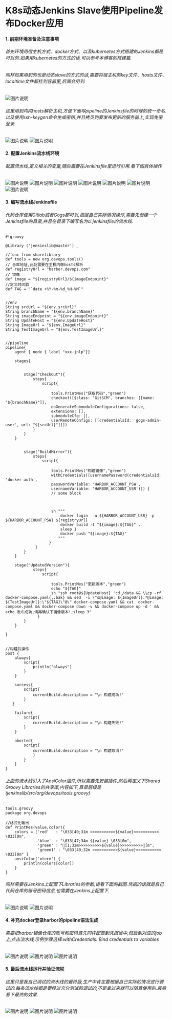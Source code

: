 # K8s动态Jenkins Slave使用Pipeline发布Docker应用


#### 1. 前期环境准备及注意事项

###### 首先环境用宿主机方式、docker方式、以及kubernetes方式搭建的Jenkins都是可以的.如果用kubernetes的方式的话,可以参考本博客的搭建篇.
###### 同样如果用到的也是动态slave的方式的话,需要将宿主机的key文件、hosts文件、localtime文件都挂到容器里,后面会用到.
![图片说明](/img/dynamic-jenkins-docker-application/挂载宿主机路径-dockerapplication.png)

###### 这里用到内网hosts解析主机,方便下面写pipeline的Jenkinsfile的时候的统一命名.以及使用ssh-keygen命令生成密钥,并且拷贝到要发布更新的服务器上,实现免密登录.
![图片说明](/img/dynamic-jenkins-docker-application/hosts主机名解析-dockerapplication.png)
![图片说明](/img/dynamic-jenkins-docker-application/ssh免密登录-dockerapplication.png)

#### 2. 配置Jenkins流水线环境

###### 配置流水线,定义相关的变量,随后需要在Jenkinsfile里进行引用.看下图具体操作
![图片说明](/img/dynamic-jenkins-docker-application/Jenkins配置参数1-dockerapplication.png)
![图片说明](/img/dynamic-jenkins-docker-application/Jenkins配置参数2-dockerapplication.png)
![图片说明](/img/dynamic-jenkins-docker-application/Jenkins配置参数3-dockerapplication.png)
![图片说明](/img/dynamic-jenkins-docker-application/Jenkins配置参数4-dockerapplication.png)
![图片说明](/img/dynamic-jenkins-docker-application/Jenkins配置参数5-dockerapplication.png)
![图片说明](/img/dynamic-jenkins-docker-application/Jenkins配置参数6-dockerapplication.png)
![图片说明](/img/dynamic-jenkins-docker-application/Jenkins配置参数7-dockerapplication.png)

#### 3. 编写流水线Jenkinsfile

###### 代码仓库使用Gitlab或者Gogs都可以,根据自己实际情况操作,需要先创建一个Jenkinsfile的目录,并且在目录下编写名为ci.jenkinsfile的流水线.

```
#!groovy

@Library ('jenkinslib@master') _

//func from sharelibrary
def tools = new org.devops.tools()
// 仓库地址,此处需要在主机内做hosts解析
def registryUrl = "harbor.devops.com"
// 镜像
def image = "${registryUrl}/${imageEndpoint}"
//定义时间戳
def TAG = "`date +%Y-%m-%d_%H-%M`"


//env
String srcUrl = "${env.srcUrl}"
String branchName = "${env.branchName}"
String imageEndpoint = "${env.imageEndpoint}"
String UpdateHost = "${env.UpdateHost}"
String ImageUrl = "${env.ImageUrl}"
String TestImageUrl = "${env.TestImageUrl}"


//pipeline
pipeline{
    agent { node { label "xxx-jnlp"}}

    stages{


        stage("CheckOut"){
            steps{
                script{

                    tools.PrintMes("获取代码","green")
                    checkout([$class: 'GitSCM', branches: [[name: "${branchName}"]], 
                    doGenerateSubmoduleConfigurations: false, 
                    extensions: [], 
                    submoduleCfg: [], 
                    userRemoteConfigs: [[credentialsId: 'gogs-admin-user', url: "${srcUrl}"]]])
            }
        }
    }

    
        stage("BuildMirror"){
            steps{
                script{

                    tools.PrintMes("构建镜像","green")
                    withCredentials([usernamePassword(credentialsId: 'docker-auth', 
                    passwordVariable: 'HARBOR_ACCOUNT_PSW', 
                    usernameVariable: 'HARBOR_ACCOUNT_USR')]) {
                    // some block
                    
                    

                    sh """
                        docker login  -u ${HARBOR_ACCOUNT_USR} -p ${HARBOR_ACCOUNT_PSW} ${registryUrl}
                        docker build -t "${image}:${TAG}" .
                        sleep 1
                        docker push "${image}:${TAG}"
                       """
                   } 
             }
        }
    }

    stage("UpdatedVersion"){
            steps{
                script{

                    tools.PrintMes("更新版本","green")
					echo "${TAG}"
                    sh "ssh root@${UpdateHost} 'cd /data && \\cp -rf docker-compose.yaml{,.bak} && sed  -i \"s@image: ${ImageUrl}.*@image: ${TestImageUrl}:\"${TAG}\"@\" docker-compose.yaml && cat  docker-compose.yaml && docker-compose down -v && docker-compose up -d ' && echo 发布成功,请再确认下镜像版本!;sleep 3"
              }
        }
    }

}


//构建后操作
post {
    always{
        script{
            println("always")
        }
    }
        
    success{
        script{
            currentBuild.description = "\n 构建成功!"
        }
   }

    failure{
        script{
            currentBuild.description = "\n 构建失败!"
        }
    }
        
    aborted{
        script{
            currentBuild.description = "\n 构建取消!"
            }
        }
    }
}

```

###### 上面的流水线引入了AnsiColor插件,所以需要先安装插件,然后再定义下Shared Groovy Libraries的共享库,内容如下,目录层级是(jenkinslib/src/org/devops/tools.groovy)
```
tools.groovy
package org.devops

//格式化输出
def PrintMes(value,color){
    colors = ['red'   : "\033[40;31m >>>>>>>>>>>${value}<<<<<<<<<<< \033[0m",
              'blue'  : "\033[47;34m ${value} \033[0m",
              'green' : "[1;32m>>>>>>>>>>${value}>>>>>>>>>>[m",
              'green1' : "\033[40;32m >>>>>>>>>>>${value}<<<<<<<<<<< \033[0m" ]
    ansiColor('xterm') {
        println(colors[color])
    }
}
```
###### 同样需要在Jenkins上配置下Libraries的参数,请看下面的截图.凭据的话就是自己代码仓库的账号密码信息,也需要在Jenkins上配置下.
![图片说明](/img/dynamic-jenkins-docker-application/Jenkins配置参数8-dockerapplication.png)
![图片说明](/img/dynamic-jenkins-docker-application/Jenkins配置参数9-dockerapplication.png)


#### 4. 补充docker登录harbor的pipeline语法生成

###### 需要把harbor镜像仓库的账号和密码首先同样配置到凭据当中,然后到对应的job上,点击流水线,示例步骤选择:withCredentials: Bind credentials to variables
![图片说明](/img/dynamic-jenkins-docker-application/Jenkins配置参数10-dockerapplication.png)
![图片说明](/img/dynamic-jenkins-docker-application/Jenkins配置参数12-dockerapplication.png)
![图片说明](/img/dynamic-jenkins-docker-application/Jenkins配置参数11-dockerapplication.png)

#### 5. 最后流水线运行并验证流程

###### 这里只是我自己调试的流水线的最终版,生产中肯定要根据自己实际的情况进行调试的.每条流水线都是要经过充分测试和调试的,不是拿过来就可以随意使用的.最后看下最终的效果.
![图片说明](/img/dynamic-jenkins-docker-application/Jenkins配置参数13-dockerapplication.png)
![图片说明](/img/dynamic-jenkins-docker-application/Jenkins配置参数14-dockerapplication.png)
![图片说明](/img/dynamic-jenkins-docker-application/Jenkins配置参数15-dockerapplication.png)

